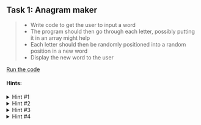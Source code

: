 ## Task 1: Anagram maker
> - Write code to get the user to input a word<br/>
> - The program should then go through each letter, possibly putting it in an array might help<br/>
> - Each letter should then be randomly positioned into a random position in a new word<br/>
> - Display the new word to the user<br/>

<a href="https://anagrammakerpy.vilagamer999.repl.run/" target="blank">Run the code</a>

#### Hints:
<details>
  <summary>Hint #1</summary>
  
  ```python
  import random
  ```
  
  Try importing the random module to allow you to randomize your input
</details>
<details>
  <summary>Hint #2</summary>
  
  ```python
  jumble = input("Write a random word: ")
  ```
  
  Get your user to give you a string as their original word
</details>
<details>
  <summary>Hint #3</summary>
  
  ```python
  j = list(jumble)
  random.shuffle(j)
  ```
  
  Use `random.shuffle` to randomize your string. As `random.shuffle` takes a list we will convert our jumble to a list
</details>
<details>
  <summary>Hint #4</summary>
  
  ```python
  input("".join(j))
  ```
  
  Join the list back together and present it to the user
</details>
